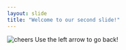 ```yaml
---
layout: slide
title: "Welcome to our second slide!"
---
```

![cheers](https://i.giphy.com/media/f9RzoxHizH72k15FKS/giphy.webp)
Use the left arrow to go back!
